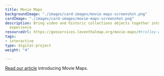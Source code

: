 ```yaml
---
title: Movie Maps
backgroundImage: "./images/card-images/movie-maps-screenshot.png"
cardImage: "./images/card-images/movie-maps-screenshot.png"
description: Bring video and historic collections objects together into a single immersive
  experience
resourceUrl: https://geoservices.leventhalmap.org/movie-maps/#trolley-wayfinder
tags:
- interactive
type: digital-project
weight: "4"

---
```

[Read our article](https://www.leventhalmap.org/articles/roll-the-tape-with-moviemaps/) introducing Movie Maps.
